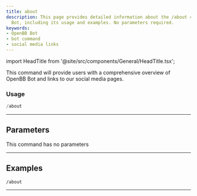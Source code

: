 ```yaml
---
title: about
description: This page provides detailed information about the /about command of OpenBB
  Bot, including its usage and examples. No parameters required.
keywords:
- OpenBB Bot
- bot command
- social media links
---
```


import HeadTitle from '@site/src/components/General/HeadTitle.tsx';

<HeadTitle title="about - Info - Telegram - Reference | OpenBB Bot Docs" />

This command will provide users with a comprehensive overview of OpenBB Bot and links to our social media pages.

### Usage

```python wordwrap
/about
```

---

## Parameters

This command has no parameters



---

## Examples

```
/about
```
---
